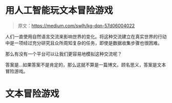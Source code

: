# 用人工智能玩文本冒险游戏

> 原文：<https://medium.com/swlh/kg-dqn-57d06004022>

人们一直使用自然语言交流来影响世界的变化。将这种交流建立在真实世界的行动中是一项经过充分研究且众所周知复杂的任务，即使是数据收集步骤也很困难。

那么有没有一个平台可以让我们更容易地模拟这种交流呢？

答案是…如果答案不是肯定的，那么这就不算是一篇博文。顾名思义，答案是文本冒险游戏。

# 文本冒险游戏